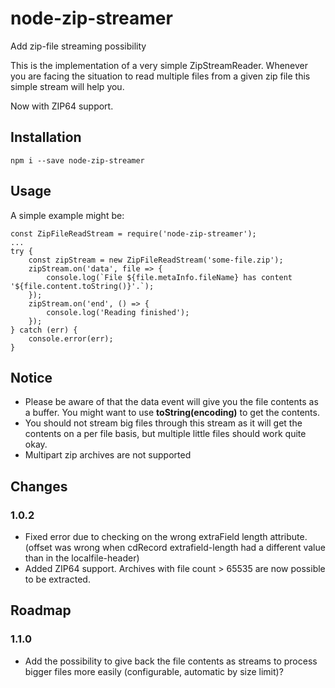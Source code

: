 # node-zip-streamer
Add zip-file streaming possibility

This is the implementation of a very simple ZipStreamReader. Whenever you are facing the situation to read multiple files from a given zip file this simple stream will help you.

Now with ZIP64 support.

## Installation
```npm i --save node-zip-streamer```

## Usage
A simple example might be:
```
const ZipFileReadStream = require('node-zip-streamer');
...
try {
    const zipStream = new ZipFileReadStream('some-file.zip');
    zipStream.on('data', file => {
        console.log(`File ${file.metaInfo.fileName} has content '${file.content.toString()}'.`);
    });
    zipStream.on('end', () => {
        console.log('Reading finished');
    });
} catch (err) {
    console.error(err);
}

```

## Notice
- Please be aware of that the data event will give you the file contents as a buffer. You might want to use **toString(encoding)** to get the contents.
- You should not stream big files through this stream as it will get the contents on a per file basis, but multiple little files should work quite okay.
- Multipart zip archives are not supported

## Changes
### 1.0.2
- Fixed error due to checking on the wrong extraField length attribute. (offset was wrong when cdRecord extrafield-length had a different value than in the localfile-header)
- Added ZIP64 support. Archives with file count > 65535 are now possible to be extracted.

## Roadmap
### 1.1.0
- Add the possibility to give back the file contents as streams to process bigger files more easily (configurable, automatic by size limit)?
